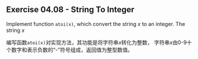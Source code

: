 ## Exercise 04.08 - String To Integer

Implement function `atoi(x)`, which convert the string *x* to an integer.
The string *x* 

编写函数`atoi(x)`对实现方法，其功能是将字符串*x*转化为整数，
字符串*x*由0-9十个数字和表示负数的“-”符号组成，返回值为整型数值。
